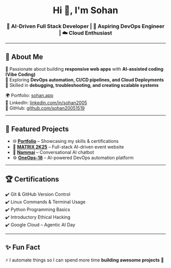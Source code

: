 <h1 align="center">Hi 👋, I'm Sohan</h1>
<h3 align="center">🤖 AI-Driven Full Stack Developer | 🚀 Aspiring DevOps Engineer | ☁️ Cloud Enthusiast</h3>

---

## 🚀 About Me  
🔹 Passionate about building **responsive web apps** with **AI-assisted coding (Vibe Coding)**  
🔹 Exploring **DevOps automation, CI/CD pipelines, and Cloud Deployments**  
🔹 Skilled in **debugging, troubleshooting, and creating scalable systems**  

🌍 Portfolio: [sohan.app](https://sohan.app)  
💼 LinkedIn: [linkedin.com/in/sohan2005](https://linkedin.com/in/sohan2005)  
📂 GitHub: [github.com/sohan20051519](https://github.com/sohan20051519)  

---

## 🌟 Featured Projects
- 🌐 [**Portfolio**](https://sohan.app) – Showcasing my skills & certifications  
- 🎯 [**MATRIX 2K25**](https://klematrix2k25.in) – Full-stack AI-driven event website  
- 🤖 [**Nammai**](https://nammai.live) – Conversational AI chatbot  
- ⚙️ [**OneOps-18**](https://oneops-18.vercel.app) – AI-powered DevOps automation platform  

---


## 🏆 Certifications
✔️ Git & GitHub Version Control  
✔️ Linux Commands & Terminal Usage  
✔️ Python Programming Basics  
✔️ Introductory Ethical Hacking  
✔️ Google Cloud – Agentic AI Day  

---

## ✨ Fun Fact
⚡ I automate things so I can spend more time **building awesome projects** 🚀  
